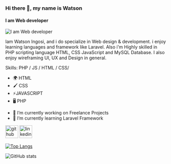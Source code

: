### Hi there 👋, my name is Watson
#### I am Web developer
![I am Web developer](https://media-exp1.licdn.com/dms/image/C5616AQEtbASMhBnkyQ/profile-displaybackgroundimage-shrink_200_800/0/1622919028057?e=1644451200&v=beta&t=sgttsrxcFMtZ26cX_62f2zGy45taoPs79gjoE_lrsXs)

Iam Watson Ingosi, and i do specialize in Web design & development. i enjoy learning languages and framework like Laravel. Also i'm Highly skilled in PHP scripting language HTML, CSS JavaScript and MySQL Database. I also enjoy wireframing UI, UX and Design in general.

Skills: PHP / JS / HTML / CSS/

* 🌍 HTML
* 🖌 CSS
* ⚡JAVASCRIPT
* 🖥 PHP 

- 🔭 I’m currently working on Freelance Projects 
- 🌱 I’m currently learning Laravel Framework 


[<img src='https://cdn.jsdelivr.net/npm/simple-icons@3.0.1/icons/github.svg' alt='github' height='40'>](https://github.com/watsoningosi)  [<img src='https://cdn.jsdelivr.net/npm/simple-icons@3.0.1/icons/linkedin.svg' alt='linkedin' height='40'>](https://www.linkedin.com/in/watsoningosi/)  

[![Top Langs](https://github-readme-stats.vercel.app/api/top-langs/?username=watsoningosi)](https://github.com/anuraghazra/github-readme-stats)

![GitHub stats](https://github-readme-stats.vercel.app/api?username=watsoningosi&show_icons=true&count_private=true)  

